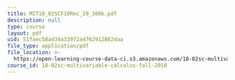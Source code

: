 ```yaml
---
title: MIT18_02SCF10Rec_29_300k.pdf
description: null
type: course
layout: pdf
uid: 51faec58ad34a33972a4762912862daa
file_type: application/pdf
file_location: >-
  https://open-learning-course-data-ci.s3.amazonaws.com/18-02sc-multivariable-calculus-fall-2010/51faec58ad34a33972a4762912862daa_MIT18_02SCF10Rec_29_300k.pdf
course_id: 18-02sc-multivariable-calculus-fall-2010
---
```

